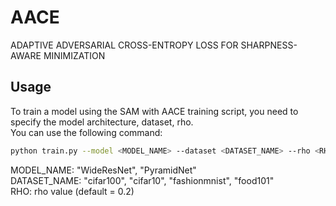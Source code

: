 # AACE
ADAPTIVE ADVERSARIAL CROSS-ENTROPY LOSS FOR SHARPNESS-AWARE MINIMIZATION

## Usage

To train a model using the SAM with AACE training script, you need to specify the model architecture, dataset, rho.   
You can use the following command:

```bash
python train.py --model <MODEL_NAME> --dataset <DATASET_NAME> --rho <RHO>
```

MODEL_NAME: "WideResNet", "PyramidNet"  
DATASET_NAME: "cifar100", "cifar10", "fashionmnist", "food101"  
RHO: rho value (default = 0.2)  
